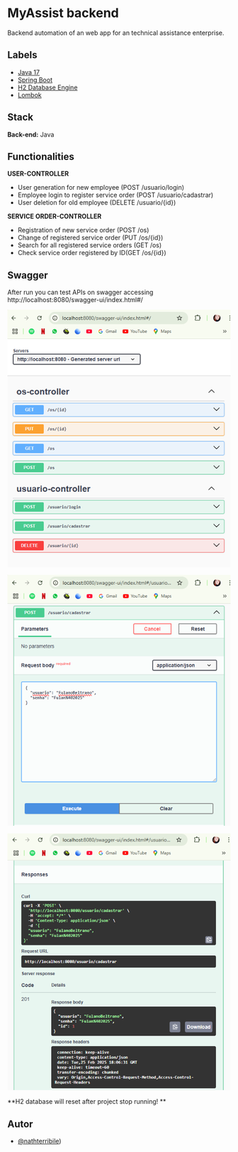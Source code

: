 ﻿# MyAssist backend 

Backend automation of an web app for an technical assistance enterprise.



## Labels

- [Java 17](https://www.java.com/pt_BR/ "Java")
- [Spring Boot](https://spring.io/projects/spring-boot "Spring Boot")
- [H2 Database Engine](https://www.h2database.com/html/main.html "H2 Database Engine")
- [Lombok](https://projectlombok.org/ "Lombok")



## Stack

**Back-end:** Java



## Functionalities

**USER-CONTROLLER**
- User generation for new employee (POST /usuario/login)
- Employee login to register service order (POST /usuario/cadastrar)
- User deletion for old employee (DELETE /usuario/{id})

**SERVICE ORDER-CONTROLLER**
- Registration of new service order (POST /os)
- Change of registered service order (PUT /os/{id})
- Search for all registered service orders (GET /os)
- Check service order registered by ID(GET /os/{id})



## Swagger

After run you can test APIs on swagger accessing http://localhost:8080/swagger-ui/index.html#/

![img.png](img.png)

![img_1.png](img_1.png)

![img_2.png](img_2.png)

**H2 database will reset after project stop running! **


## Autor

- [@nathterribile]([https://github.com/nathterribile/AssistenciaTecnica-Backend))
